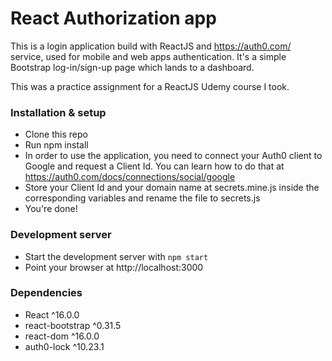 # React Authorization app

This is a login application build with ReactJS and https://auth0.com/ service, used for mobile and web apps authentication. It's a simple Bootstrap log-in/sign-up page which lands to a dashboard.

This was a practice assignment for a ReactJS Udemy course I took.

### Installation & setup

- Clone this repo
- Run npm install
- In order to use the application, you need to connect your Auth0 client to Google and request a Client Id. You can learn how to do that at https://auth0.com/docs/connections/social/google
- Store your Client Id and your domain name at secrets.mine.js inside the corresponding variables and rename the file to secrets.js
- You're done!

### Development server

- Start the development server with `npm start`
- Point your browser at http://localhost:3000

### Dependencies

- React ^16.0.0
- react-bootstrap ^0.31.5
- react-dom ^16.0.0
- auth0-lock ^10.23.1
